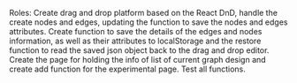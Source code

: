 Roles: Create drag and drop platform based on the React DnD, handle the create nodes and edges, updating the function to save the nodes and edges attributes. Create function to save the details of the edges and nodes information, as well as their attributes to localStorage and the restore function to read the saved json object back to the drag and drop editor. Create the page for holding the info of list of current graph design and create add function for the experimental page. Test all functions.